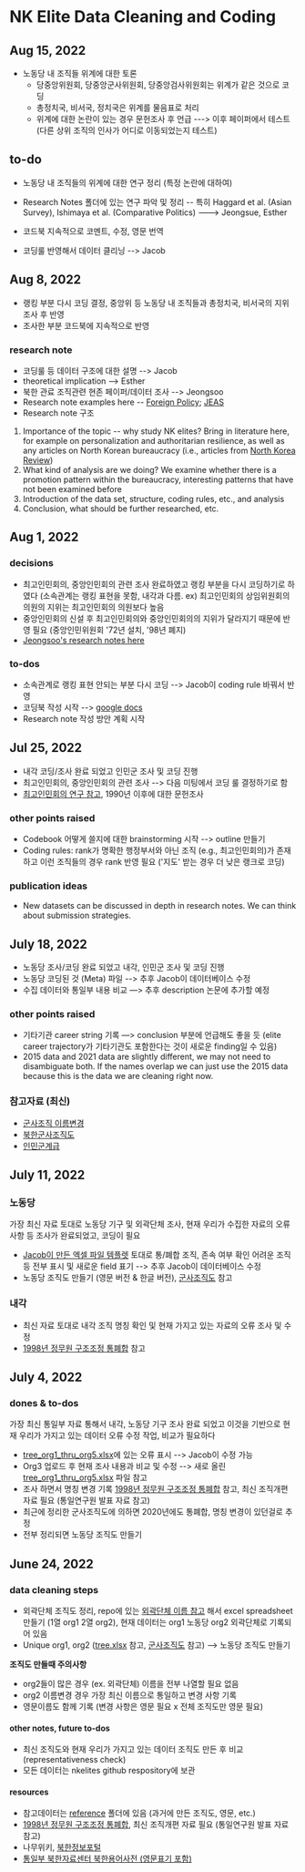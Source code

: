 # NK Elite Data Cleaning and Coding

## Aug 15, 2022
- 노동당 내 조직들 위계에 대한 토론
   * 당중앙위원회, 당중앙군사위원회, 당중앙검사위원회는 위계가 같은 것으로 코딩
   * 총정치국, 비서국, 정치국은 위계를 물음표로 처리
   * 위계에 대한 논란이 있는 경우 문헌조사 후 언급 ---> 이후 페이퍼에서 테스트 (다른 상위 조직의 인사가 어디로 이동되었는지 테스트)

## to-do
- 노동당 내 조직들의 위계에 대한 연구 정리 (특정 논란에 대하여)
- Research Notes 폴더에 있는 연구 파악 및 정리 -- 특히 Haggard et al. (Asian Survey), Ishimaya et al. (Comparative Politics)
---> Jeongsue, Esther

- 코드북 지속적으로 코멘트, 수정, 영문 번역
- 코딩룰 반영해서 데이터 클리닝 --> Jacob

## Aug 8, 2022
- 랭킹 부분 다시 코딩 결정, 중앙위 등 노동당 내 조직들과 총정치국, 비서국의 지위 조사 후 반영
- 조사한 부분 코드북에 지속적으로 반영

### research note
- 코딩룰 등 데이터 구조에 대한 설명 --> Jacob
- theoretical implication --> Esther
- 북한 관료 조직관련 현존 페이퍼/데이터 조사 --> Jeongsoo
- Research note examples here -- [Foreign Policy](https://academic.oup.com/fpa/article/18/3/orac012/6575815); [JEAS](https://www.cambridge.org/core/journals/journal-of-east-asian-studies/article/who-are-the-influentials-in-chinas-cyberspace-and-what-do-they-say-about-the-issue-of-sinojapanese-relations/DF1994EA2F668CB4C379D04D638C6F1E)
- Research note 구조
1) Importance of the topic -- why study NK elites? Bring in literature here, for example on personalization and authoritarian resilience, as well as any articles on North Korean bureaucracy (i.e., articles from [North Korea Review](https://www.jstor.org/journal/nortkorerevi))
2) What kind of analysis are we doing? We examine whether there is a promotion pattern within the bureaucracy, interesting patterns that have not been examined before
3) Introduction of the data set, structure, coding rules, etc., and analysis
4) Conclusion, what should be further researched, etc.


## Aug 1, 2022

### decisions
- 최고인민회의, 중앙인민회의 관련 조사 완료하였고 랭킹 부분을 다시 코딩하기로 하였다 (소속관계는 랭킹 표현을 못함, 내각과 다름. ex) 최고인민회의 상임위원회의 의원의 지위는 최고인민회의 의원보다 높음
- 중앙인민회의 신설 후 최고인민회의와 중앙인민회의의 지위가 달라지기 때문에 반영 필요 (중앙인민위원회 '72년 설치, '98년 폐지)
- [Jeongsoo's research notes here](https://github.com/seouljake/nkelites/blob/main/references/%E1%84%87%E1%85%AE%E1%86%A8%E1%84%92%E1%85%A1%E1%86%AB%20%E1%84%80%E1%85%AE%E1%86%A8%E1%84%80%E1%85%A1%E1%84%80%E1%85%B5%E1%84%80%E1%85%AA%E1%86%AB%E1%84%8E%E1%85%A6%E1%84%80%E1%85%A8%E1%84%8B%E1%85%B4%20%E1%84%80%E1%85%AE%E1%84%89%E1%85%A5%E1%86%BC-%E1%84%8E%E1%85%AC%E1%84%80%E1%85%A9%E1%84%8B%E1%85%B5%E1%86%AB%E1%84%86%E1%85%B5%E1%86%AB%E1%84%92%E1%85%AC%E1%84%8B%E1%85%B4%E1%84%8B%E1%85%AA%20%E1%84%8C%E1%85%AE%E1%86%BC%E1%84%8B%E1%85%A1%E1%86%BC%E1%84%8B%E1%85%B5%E1%86%AB%E1%84%86%E1%85%B5%E1%86%AB%E1%84%8B%E1%85%B1%E1%84%8B%E1%85%AF%E1%86%AB%E1%84%92%E1%85%AC%20%E1%84%87%E1%85%B5%E1%84%80%E1%85%AD.docx)

### to-dos
- 소속관계로 랭킹 표현 안되는 부분 다시 코딩 --> Jacob이 coding rule 바꿔서 반영
- 코딩북 작성 시작 --> [google docs](https://docs.google.com/document/d/1jJbcz45q-gZxDzypXevO_OTzpxOCdjeF450ZQ26oO9U/edit?usp=sharing)
- Research note 작성 방안 계획 시작

## Jul 25, 2022

- 내각 코딩/조사 완료 되었고 인민군 조사 및 코딩 진행
- 최고인민회의, 중앙인민회의 관련 조사 --> 다음 미팅에서 코딩 룰 결정하기로 함
- [최고인민회의 연구 참고](https://github.com/seouljake/nkelites/blob/main/references/papers/%E1%84%8E%E1%85%AC%E1%84%80%E1%85%A9%E1%84%8B%E1%85%B5%E1%86%AB%E1%84%86%E1%85%B5%E1%86%AB%E1%84%92%E1%85%AC%E1%84%8B%E1%85%B4%E1%84%8B%E1%85%A7%E1%86%AB%E1%84%80%E1%85%AE.pdf), 1990년 이후에 대한 문헌조사 
### other points raised
- Codebook 어떻게 쓸지에 대한 brainstorming 시작 --> outline 만들기
- Coding rules:  rank가 명확한 행정부서와 아닌 조직 (e.g., 최고인민회의)가 존재하고 이런 조직들의 경우 rank 반영 필요 ('지도' 받는 경우 더 낮은 랭크로 코딩)

### publication ideas
- New datasets can be discussed in depth in research notes. We can think about submission strategies.

## July 18, 2022

- 노동당 조사/코딩 완료 되었고 내각, 인민군 조사 및 코딩 진행
- 노동당 코딩된 것 (Meta) 파일 --> 추후 Jacob이 데이터베이스 수정
- 수집 데이터와 통일부 내용 비교 —> 추후 description 논문에 추가할 예정

### other points raised
- 기타기관 career string 기록 —> conclusion 부분에 언급해도 좋을 듯 (elite career trajectory가 기타기관도 포함한다는 것이 새로운 finding일 수 있음)
- 2015 data and 2021 data are slightly different, we may not need to disambiguate both. If the names overlap we can just use the 2015 data because this is the data we are cleaning right now.

### 참고자료 (최신)
- [군사조직 이름변경](https://github.com/seouljake/nkelites/blob/main/references/%EA%B5%B0%EC%82%AC%EC%A1%B0%EC%A7%81%20%EC%9D%B4%EB%A6%84%EB%B3%80%EA%B2%BD)
- [북한군사조직도](https://github.com/seouljake/nkelites/blob/main/references/%EB%B6%81%ED%95%9C%20%EA%B5%B0%EC%82%AC%EC%A1%B0%EC%A7%81%EB%8F%84.jpeg)
- [인민군계급](https://github.com/seouljake/nkelites/blob/main/references/%EC%9D%B8%EB%AF%BC%EA%B5%B0%20%EA%B3%84%EA%B8%89)

## July 11, 2022

### 노동당
가장 최신 자료 토대로 노동당 기구 및 외곽단체 조사, 현재 우리가 수집한 자료의 오류 사항 등 조사가 완료되었고, 코딩이 필요
- [Jacob이 만든 엑셀 파일 템플렛](https://github.com/seouljake/nkelites/blob/main/data/combined%20data/combined%20data%20-%201%20cleaning/tree_org1_thru_org5_Meta.xlsx) 토대로 통/폐합 조직, 존속 여부 확인 어려운 조직 등 전부 표시 및 새로운 field 표기 --> 추후 Jacob이 데이터베이스 수정
- 노동당 조직도 만들기 (영문 버전 & 한글 버전), [군사조직도](https://github.com/seouljake/nkelites/blob/main/references/%EB%B6%81%ED%95%9C%20%EA%B5%B0%EC%82%AC%EC%A1%B0%EC%A7%81%EB%8F%84.jpeg) 참고

### 내각
- 최신 자료 토대로 내각 조직 명칭 확인 및 현재 가지고 있는 자료의 오류 조사 및 수정
- [1998년 정무원 구조조정 통폐합](https://github.com/seouljake/nkelites/blob/main/references/1998%E1%84%82%E1%85%A7%E1%86%AB%20%E1%84%92%E1%85%A2%E1%86%BC%E1%84%8C%E1%85%A5%E1%86%BC%E1%84%80%E1%85%B5%E1%84%80%E1%85%AE%20%E1%84%80%E1%85%AE%E1%84%8C%E1%85%A9%E1%84%8C%E1%85%A9%E1%84%8C%E1%85%A5%E1%86%BC.jpg) 참고

## July 4, 2022

### dones & to-dos
가장 최신 통일부 자료 통해서 내각, 노동당 기구 조사 완료 되었고 이것을 기반으로 현재 우리가 가지고 있는 데이터 오류 수정 작업, 비교가 필요하다
- [tree_org1_thru_org5.xlsx](https://github.com/seouljake/nkelites/blob/main/data/combined%20data/combined%20data%20-%203%20queries/tree_org1_thru_org5.xlsx)에 있는 오류 표시 --> Jacob이 수정 가능
- Org3 업로드 후 현재 조사 내용과 비교 및 수정 --> 새로 올린 [tree_org1_thru_org5.xlsx](https://github.com/seouljake/nkelites/blob/main/data/combined%20data/combined%20data%20-%203%20queries/tree_org1_thru_org5.xlsx) 파일 참고
- 조사 하면서 명칭 변경 기록 [1998년 정무원 구조조정 통폐합](https://github.com/seouljake/nkelites/blob/main/references/1998%E1%84%82%E1%85%A7%E1%86%AB%20%E1%84%92%E1%85%A2%E1%86%BC%E1%84%8C%E1%85%A5%E1%86%BC%E1%84%80%E1%85%B5%E1%84%80%E1%85%AE%20%E1%84%80%E1%85%AE%E1%84%8C%E1%85%A9%E1%84%8C%E1%85%A9%E1%84%8C%E1%85%A5%E1%86%BC.jpg) 참고, 최신 조직개편 자료 필요 (통일연구원 발표 자료 참고)  
- 최근에 정리한 군사조직도에 의하면 2020년에도 통폐합, 명칭 변경이 있던걸로 추정
- 전부 정리되면 노동당 조직도 만들기

## June 24, 2022

### data cleaning steps

- 외곽단체 조직도 정리, repo에 있는 [외곽단체 이름 참고](https://github.com/seouljake/nkelites/blob/main/references/party/association_names.txt) 해서 excel spreadsheet 만들기 (1열 org1 2열 org2), 현재 데이터는 org1 노동당 org2 외곽단체로 기록되어 있음
- Unique org1, org2 ([tree.xlsx](https://github.com/seouljake/nkelites/blob/main/data/combined%20data/combined%20data%20-%203%20queries/tree.xlsx) 참고, [군사조직도](https://github.com/seouljake/nkelites/blob/main/references/%EB%B6%81%ED%95%9C%20%EA%B5%B0%EC%82%AC%EC%A1%B0%EC%A7%81%EB%8F%84.jpeg) 참고) --> 노동당 조직도 만들기

**조직도 만들때 주의사항**
- org2들이 많은 경우 (ex. 외곽단체) 이름을 전부 나열할 필요 없음
- org2 이름변경 경우 가장 최신 이름으로 통일하고 변경 사항 기록
- 영문이름도 함께 기록 (변경 사항은 영문 필요 x 전체 조직도만 영문 필요)

#### other notes, future to-dos
- 최신 조직도와 현재 우리가 가지고 있는 데이터 조직도 만든 후 비교 (representativeness check)
- 모든 데이터는 nkelites github respository에 보관 

#### resources
- 참고데이터는 [reference](https://github.com/seouljake/nkelites/tree/main/references) 폴더에 있음 (과거에 만든 조직도, 영문, etc.)
- [1998년 정무원 구조조정 통폐합](https://github.com/seouljake/nkelites/blob/main/references/1998%E1%84%82%E1%85%A7%E1%86%AB%20%E1%84%92%E1%85%A2%E1%86%BC%E1%84%8C%E1%85%A5%E1%86%BC%E1%84%80%E1%85%B5%E1%84%80%E1%85%AE%20%E1%84%80%E1%85%AE%E1%84%8C%E1%85%A9%E1%84%8C%E1%85%A9%E1%84%8C%E1%85%A5%E1%86%BC.jpg), 최신 조직개편 자료 필요 (통일연구원 발표 자료 참고)  
- 나무위키, [북한정보포털](https://nkinfo.unikorea.go.kr/nkp/main/portalMain.do)
- [통일부 북한자료센터 북한용어사전 (영문표기 포함)](https://unibook.unikorea.go.kr/data/dictionary)
